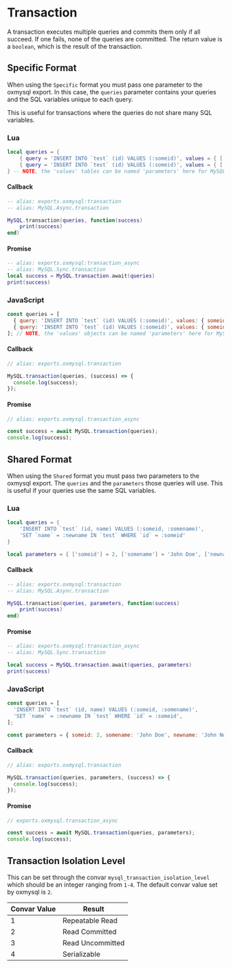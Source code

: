 # Transaction

A transaction executes multiple queries and commits them only if all succeed. If one fails, none of the queries are committed. The return value is a `boolean`, which is the result of the transaction.

## Specific Format

When using the `Specific` format you must pass one parameter to the oxmysql export. In this case, the `queries` parameter contains your queries and the SQL variables unique to each query.

This is useful for transactions where the queries do not share many SQL variables.

### Lua

```lua
local queries = {
    { query = 'INSERT INTO `test` (id) VALUES (:someid)', values = { ['someid'] = 1 } },
    { query = 'INSERT INTO `test` (id) VALUES (:someid)', values = { ['someid'] = 2 } }
} -- NOTE, the 'values' tables can be named 'parameters' here for MySQL-Async compatibility.
```

#### Callback

```lua
-- alias: exports.oxmysql:transaction
-- alias: MySQL.Async.transaction

MySQL.transaction(queries, function(success)
    print(success)
end)
```

#### Promise

```lua
-- alias: exports.oxmysql:transaction_async
-- alias: MySQL.Sync.transaction
local success = MySQL.transaction.await(queries)
print(success)
```

### JavaScript

```js
const queries = [
  { query: 'INSERT INTO `test` (id) VALUES (:someid)', values: { someid: 1 } },
  { query: 'INSERT INTO `test` (id) VALUES (:someid)', values: { someid: 2 } },
]; // NOTE, the 'values' objects can be named 'parameters' here for MySQL-Async compatibility.
```

#### Callback

```js
// alias: exports.oxmysql.transaction

MySQL.transaction(queries, (success) => {
  console.log(success);
});
```

#### Promise

```js
// alias: exports.oxmysql.transaction_async

const success = await MySQL.transaction(queries);
console.log(success);
```

## Shared Format

When using the `Shared` format you must pass two parameters to the oxmysql export. The `queries` and the `parameters` those queries will use.
This is useful if your queries use the same SQL variables.

### Lua

```lua
local queries = {
    'INSERT INTO `test` (id, name) VALUES (:someid, :somename)',
    'SET `name` = :newname IN `test` WHERE `id` = :someid'
}

local parameters = { ['someid'] = 2, ['somename'] = 'John Doe', ['newname'] = 'John Notdoe' }
```

#### Callback

```lua
-- alias: exports.oxmysql:transaction
-- alias: MySQL.Async.transaction

MySQL.transaction(queries, parameters, function(success)
    print(success)
end)
```

#### Promise

```lua
-- alias: exports.oxmysql:transaction_async
-- alias: MySQL.Sync.transaction

local success = MySQL.transaction.await(queries, parameters)
print(success)
```

### JavaScript

```js
const queries = [
  'INSERT INTO `test` (id, name) VALUES (:someid, :somename)',
  'SET `name` = :newname IN `test` WHERE `id` = :someid',
];

const parameters = { someid: 2, somename: 'John Doe', newname: 'John Notdoe' };
```

#### Callback

```js
// alias: exports.oxmysql.transaction

MySQL.transaction(queries, parameters, (success) => {
  console.log(success);
});
```

#### Promise

```js
// exports.oxmysql.transaction_async

const success = await MySQL.transaction(queries, parameters);
console.log(success);
```

## Transaction Isolation Level

This can be set through the convar `mysql_transaction_isolation_level` which should be an integer ranging from `1-4`. The default convar value set by oxmysql is `2`.

| Convar Value | Result           |
| ------------ | ---------------- |
| 1            | Repeatable Read  |
| 2            | Read Committed   |
| 3            | Read Uncommitted |
| 4            | Serializable     |
